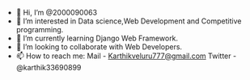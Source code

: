 - 👋 Hi, I’m @2000090063
- 👀 I’m interested in Data science,Web Development and Competitive programming.
- 🌱 I’m currently learning Django Web Framework.
- 💞️ I’m looking to collaborate with Web Developers.
- 📫 How to reach me: Mail - Karthikveluru777@gmail.com
                      Twitter - @karthik33690899
                       


